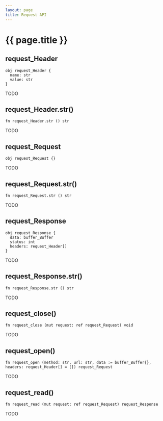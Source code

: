 ```yaml
---
layout: page
title: Request API
---
```


# {{ page.title }}

## request_Header
```the
obj request_Header {
  name: str
  value: str
}
```

TODO

## request_Header.str()
```the
fn request_Header.str () str
```

TODO

## request_Request
```the
obj request_Request {}
```

TODO

## request_Request.str()
```the
fn request_Request.str () str
```

TODO

## request_Response
```the
obj request_Response {
  data: buffer_Buffer
  status: int
  headers: request_Header[]
}
```

TODO

## request_Response.str()
```the
fn request_Response.str () str
```

TODO

## request_close()
```the
fn request_close (mut request: ref request_Request) void
```

TODO

## request_open()
```the
fn request_open (method: str, url: str, data := buffer_Buffer{}, headers: request_Header[] = []) request_Request
```

TODO

## request_read()
```the
fn request_read (mut request: ref request_Request) request_Response
```

TODO
